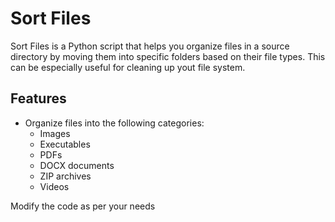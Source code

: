 # Sort Files

Sort Files is a Python script that helps you organize files in a source directory by moving them into specific folders based on their file types. This can be especially useful for cleaning up yout file system.

## Features

- Organize files into the following categories:
  - Images
  - Executables
  - PDFs
  - DOCX documents
  - ZIP archives
  - Videos

Modify the code as per your needs
